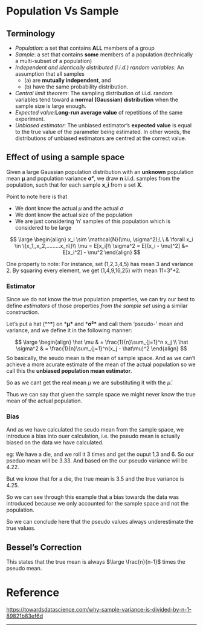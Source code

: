 # Population Vs Sample

## Terminology

- *Population*: a set that contains **ALL** members of a group
- *Sample*: a set that contains **some** members of a population (technically a multi-subset of a population)
- *Independent and identically distributed (i.i.d.) random variables*: An assumption that all samples 
  - (a) are **mutually independent**, and 
  - (b) have the same probability distribution.
- *Central limit theorem*: The sampling distribution of i.i.d. random variables tend toward a **normal (Gaussian) distribution** when the sample size is large enough.
- *Expected value*:**Long-run average** **value** of repetitions of the same experiment.
- *Unbiased estimator*: The unbiased estimator’s **expected value** is equal to the true value of the parameter being estimated. In other words, the distributions of unbiased estimators are centred at the correct value. 



## Effect of using a sample space

Given a large Gaussian population distribution with an **unknown** population mean **μ** and population variance **σ²**, we draw **n** i.i.d. samples from the population, such that for each sample **x_i** from a set **X**.

Point to note here is that 

- We dont know the actual $\mu$ and the actual $\sigma$ 
- We dont know the actual size of the population
- We are just considering ‘n’ samples of this population which is considered to be large

$$
\large
\begin{align}
x_i \sim \mathcal{N}(\mu, \sigma^2);\ \ & \forall x_i \in \{x_1,,x_2,.........x_n\}\\
\mu = E[x_i]\\
\sigma^2 = E[(x_i - \mu)^2] &= E[x_i^2] - \mu^2
\end{align}
$$



One property to note: For instance, set (1,2,3,4,5) has mean 3 and variance 2. By squaring every element, we get (1,4,9,16,25) with mean 11=3²+2. 

### Estimator

Since we do not know the true population properties, we can try our best to define *estimators* of those properties *from the sample set* using a similar construction.

Let’s put a hat (***^\***) on ***μ\*** and ***σ²\*** and call them ‘pseudo-’ mean and variance, and we define it in the following manner:

$$
\large
\begin{align}
\hat \mu & = \frac{1}{n}\sum_{j=1}^n x_j \\
\hat \sigma^2 & = \frac{1}{n}\sum_{j=1}^n(x_j - \hat\mu)^2
\end{align}
$$
So basically, the seudo mean is the mean of sample space. And as we can’t achieve a more acurate estimate of the mean of the actual population so we call this the **unbiased population mean estimator**.

So as we cant get the real mean $\mu$ we are substituting it with the $\hat\mu$.

Thus we can say that given the sample space we might never know the true mean of the actual population.

### Bias

And as we have calculated the seudo mean from the sample space, we introduce a bias into ouer calculation, i.e. the pseudo mean is actually biased on the data we have calculated.

eg: We have a die, and we roll it 3 times and get the ouput 1,3 and 6. So our pseduo mean will be 3.33. And based on the our pseudo variance will be 4.22.

But we know that for a die, the true mean is 3.5 and the true variance is 4.25.

So we can see through this example that a bias towards the data was introduced because we only accounted for the sample space and not the population.

So we can conclude here that the pseudo values always underestimate the true values.



## Bessel’s Correction

This states that the true mean is always $\large \frac{n}{n-1}$ times the pseudo mean.





# Reference

https://towardsdatascience.com/why-sample-variance-is-divided-by-n-1-89821b83ef6d





------

